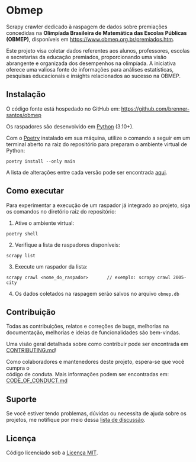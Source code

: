 # Obmep

Scrapy crawler dedicado à raspagem de dados sobre premiações concedidas na 
**Olimpíada Brasileira de Matemática das Escolas Públicas (OBMEP)**, 
disponíveis em https://www.obmep.org.br/premiados.htm.

Este projeto visa coletar dados referentes aos alunos, professores, escolas e 
secretarias da educação premiados, proporcionando uma visão abrangente e 
organizada dos desempenhos na olimpíada. A iniciativa oferece uma valiosa fonte 
de informações para análises estatísticas, pesquisas educacionais e insights 
relacionados ao sucesso na OBMEP.

## Instalação

O código fonte está hospedado no GitHub em: 
https://github.com/brenner-santos/obmep

Os raspadores são desenvolvido em [Python](https://docs.python.org/3/) (3.10+).

Com o [Poetry](https://python-poetry.org/) instalado em sua máquina, utilize o 
comando a seguir em um terminal aberto na raiz do repositório para preparam o 
ambiente virtual de Python:

```
poetry install --only main
```

A lista de alterações entre cada versão pode ser encontrada 
[aqui](CHANGELOG.md).

## Como executar

Para experimentar a execução de um raspador já integrado ao projeto, siga os 
comandos no diretório raiz do repositório:

1. Ative o ambiente virtual: 
```
poetry shell
``` 
2. Verifique a lista de raspadores disponíveis:
```
scrapy list
```
3. Execute um raspador da lista:
```
scrapy crawl <nome_do_raspador>       // exemplo: scrapy crawl 2005-city
```
4. Os dados coletados na raspagem serão salvos no arquivo `obmep.db`

## Contribuição

Todas as contribuições, relatos e correções de bugs, melhorias na documentação, 
melhorias e ideias de funcionalidades são bem-vindas.

Uma visão geral detalhada sobre como contribuir pode ser encontrada em 
[CONTRIBUTING.md](./CONTRIBUTING.md)!

Como colaboradores e mantenedores deste projeto, espera-se que você cumpra o  
código de conduta. Mais informações podem ser encontradas em: 
[CODE_OF_CONDUCT.md](./CODE_OF_CONDUCT.md)

## Suporte

Se você estiver tendo problemas, dúvidas ou necessita de ajuda sobre os 
projetos, me notifique por meio dessa 
[lista de discussão](https://github.com/brenner-santos/obmep/issues).

## Licença

Código licenciado sob a [Licença MIT](./LICENSE).